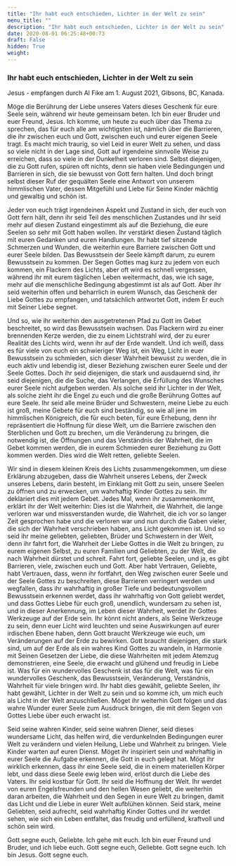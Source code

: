 ```yaml
---
title: "Ihr habt euch entschieden, Lichter in der Welt zu sein"
menu_title: ""
description: "Ihr habt euch entschieden, Lichter in der Welt zu sein"
date: 2020-08-01 06:25:48+00:73
draft: False
hidden: True
weight:
---
```

### Ihr habt euch entschieden, Lichter in der Welt zu sein

Jesus - empfangen durch Al Fike am 1. August 2021, Gibsons, BC, Kanada.

Möge die Berührung der Liebe unseres Vaters dieses Geschenk für eure Seele sein, während wir heute gemeinsam beten. Ich bin euer Bruder und euer Freund, Jesus. Ich komme, um heute zu euch über das Thema zu sprechen, das für euch alle am wichtigsten ist, nämlich über die Barrieren, die ihr zwischen euch und Gott, zwischen euch und eurer eigenen Seele tragt. Es macht mich traurig, so viel Leid in eurer Welt zu sehen, und dass so viele nicht in der Lage sind, Gott auf irgendeine sinnvolle Weise zu erreichen, dass so viele in der Dunkelheit verloren sind. Selbst diejenigen, die zu Gott rufen, spüren oft nichts, denn sie haben viele Bedingungen und Barrieren in sich, die sie bewusst von Gott fern halten. Und doch bringt selbst dieser Ruf der gequälten Seele eine Antwort von unserem himmlischen Vater, dessen Mitgefühl und Liebe für Seine Kinder mächtig und gewaltig und schön ist.

Jeder von euch trägt irgendeinen Aspekt und Zustand in sich, der euch von Gott fern hält, denn ihr seid Teil des menschlichen Zustandes und ihr seid mehr auf diesen Zustand eingestimmt als auf die Beziehung, die eure Seelen so sehr mit Gott haben wollen. Ihr verstärkt diesen Zustand täglich mit euren Gedanken und euren Handlungen. Ihr habt tief sitzende Schmerzen und Wunden, die weiterhin eure Barriere zwischen Gott und eurer Seele bilden. Das Bewusstsein der Seele kämpft darum, zu eurem Bewusstsein zu kommen. Der Segen Gottes mag kurz zu jedem von euch kommen, ein Flackern des Lichts, aber oft wird es schnell vergessen, während ihr mit eurem täglichen Leben weitermacht, das, wie ich sage, mehr auf die menschliche Bedingung abgestimmt ist als auf Gott. Aber ihr seid weiterhin offen und beharrlich in eurem Wunsch, das Geschenk der Liebe Gottes zu empfangen, und tatsächlich antwortet Gott, indem Er euch mit Seiner Liebe segnet.

Und so, wie ihr weiterhin den ausgetretenen Pfad zu Gott im Gebet beschreitet, so wird das Bewusstsein wachsen. Das Flackern wird zu einer brennenden Kerze werden, die zu einem Lichtstrahl wird, der zu eurer Realität des Lichts wird, wenn ihr auf der Erde wandelt. Und ich weiß, dass es für viele von euch ein schwieriger Weg ist, ein Weg, Licht in euer Bewusstsein zu schmieden, sich dieser Wahrheit bewusst zu werden, die in euch aktiv und lebendig ist, dieser Beziehung zwischen eurer Seele und der Seele Gottes. Doch ihr seid diejenigen, die stark und ausdauernd sind, ihr seid diejenigen, die die Suche, das Verlangen, die Erfüllung des Wunsches eurer Seele nicht aufgeben werden. Als solche seid ihr Lichter in der Welt, als solche zieht ihr die Engel zu euch und die große Berührung Gottes auf eure Seele. Ihr seid alle meine Brüder und Schwestern, meine Liebe zu euch ist groß, meine Gebete für euch sind beständig, so wie all jene im himmlischen Königreich, die für euch beten, für eure Erhebung, denn ihr repräsentiert die Hoffnung für diese Welt, um die Barriere zwischen den Sterblichen und Gott zu brechen, um die Veränderung zu bringen, die notwendig ist, die Öffnungen und das Verständnis der Wahrheit, die im Gebet kommen werden, die in eurem Schmieden eurer Beziehung zu Gott kommen werden. Dies wird die Welt retten, geliebte Seelen.

Wir sind in diesem kleinen Kreis des Lichts zusammengekommen, um diese Erklärung abzugeben, dass die Wahrheit unseres Lebens, der Zweck unseres Lebens, darin besteht, im Einklang mit Gott zu sein, unsere Seelen zu öffnen und zu erwecken, um wahrhaftig Kinder Gottes zu sein. Ihr deklariert dies mit jedem Gebet. Jedes Mal, wenn ihr zusammenkommt, erklärt ihr der Welt weiterhin: Dies ist die Wahrheit, die Wahrheit, die lange verloren war und missverstanden wurde, die Wahrheit, die ich vor so langer Zeit gesprochen habe und die verloren war und nun durch die Gaben vieler, die sich der Wahrheit verschrieben haben, ans Licht gekommen ist. Und so seid ihr meine geliebten, geliebten, Brüder und Schwestern in der Welt, denn ihr fahrt fort, die Wahrheit der Liebe Gottes in die Welt zu bringen, zu eurem eigenen Selbst, zu euren Familien und Geliebten, zu der Welt, die nach Wahrheit dürstet und schreit. Fahrt fort, geliebte Seelen, und ja, es gibt Barrieren, viele, zwischen euch und Gott. Aber habt Vertrauen, Geliebte, habt Vertrauen, dass, wenn ihr fortfahrt, den Weg zwischen eurer Seele und der Seele Gottes zu beschreiten, diese Barrieren verringert werden und wegfallen, dass ihr wahrhaftig in großer Tiefe und bedeutungsvollem Bewusstsein erkennen werdet, dass ihr wahrhaftig von Gott geliebt werdet, und dass Gottes Liebe für euch groß, unendlich, wundersam zu sehen ist, und in dieser Anerkennung, im Leben dieser Wahrheit, werdet ihr Gottes Werkzeuge auf der Erde sein. Ihr könnt nicht anders, als Seine Werkzeuge zu sein, denn euer Licht wird leuchten und seine Auswirkungen auf eurer irdischen Ebene haben, denn Gott braucht Werkzeuge wie euch, um Veränderungen auf der Erde zu bewirken. Gott braucht diejenigen, die stark sind, um auf der Erde als ein wahres Kind Gottes zu wandeln, in Harmonie mit Seinen Gesetzen der Liebe, die diese Wahrheiten mit jedem Atemzug demonstrieren, eine Seele, die erwacht und glühend und freudig in Liebe ist. Was für ein wundervolles Geschenk ist das für die Welt, was für ein wundervolles Geschenk, das Bewusstsein, Veränderung, Verständnis, Wahrheit für viele bringen wird. Ihr habt dies gewählt, geliebte Seelen, ihr habt gewählt, Lichter in der Welt zu sein und so komme ich, um mich euch als Licht in der Welt anzuschließen. Möget ihr weiterhin Gott folgen und das wahre Wunder eurer Seele zum Ausdruck bringen, die mit dem Segen von Gottes Liebe über euch erwacht ist.

Seid seine wahren Kinder, seid seine wahren Diener, seid dieses wundersame Licht, das helfen wird, die verdunkelnden Bedingungen eurer Welt zu verändern und vielen Heilung, Liebe und Wahrheit zu bringen. Viele Kinder warten auf euren Dienst. Möget ihr inspiriert sein und wahrhaftig in eurer Seele die Aufgabe erkennen, die Gott in euch gelegt hat. Mögt ihr wirklich erkennen, dass ihr eine Seele seid, die in einem materiellen Körper lebt, und dass diese Seele ewig leben wird, erlöst durch die Liebe des Vaters. Ihr seid kostbar für Gott. Ihr seid die Hoffnung der Welt. Ihr werdet von euren Engelsfreunden und den hellen Wesen geliebt, die weiterhin daran arbeiten, die Wahrheit und den Segen in eure Welt zu bringen, damit das Licht und die Liebe in eurer Welt aufblühen können. Seid stark, meine Geliebten, seid aufrecht, seid wahrhaftig Kinder Gottes und ihr werdet sehen, wie sich ein Leben entfaltet, das freudig und erfüllend, kraftvoll und schön sein wird.

Gott segne euch, Geliebte. Ich gehe mit euch. Ich bin euer Freund und Bruder, und ich liebe euch. Gott segne euch, Geliebte. Gott segne euch. Ich bin Jesus. Gott segne euch.
